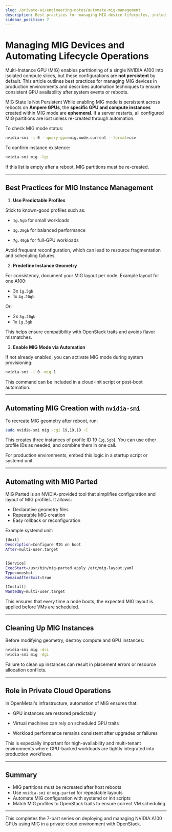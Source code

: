 ```yaml
---
slug: /private-ai/engineering-notes/automate-mig-management
description: Best practices for managing MIG device lifecycles, including automation tools and ensuring consistent GPU availability after reboot.
sidebar_position: 7
---
```


# Managing MIG Devices and Automating Lifecycle Operations

Multi-Instance GPU (MIG) enables partitioning of a single NVIDIA A100 into
isolated compute slices, but these configurations are **not persistent** by default.
This article outlines best practices for managing MIG devices in production
environments and describes automation techniques to ensure consistent GPU
availability after system events or reboots.

MIG State Is Not Persistent
While enabling MIG mode is persistent across reboots on **Ampere GPUs**, the
**specific GPU and compute instances** created within MIG mode are **ephemeral**.
If a server restarts, all configured MIG partitions are lost unless re-created
through automation.

To check MIG mode status:

```bash
nvidia-smi -i 0 --query-gpu=mig.mode.current --format=csv
```

To confirm instance existence:

```bash
nvidia-smi mig -lgi
```

If this list is empty after a reboot, MIG partitions must be re-created.

---

## Best Practices for MIG Instance Management

1. **Use Predictable Profiles**

  Stick to known-good profiles such as:

- `1g.5gb` for small workloads

- `3g.20gb` for balanced performance

- `7g.40gb` for full-GPU workloads

Avoid frequent reconfiguration, which can lead to resource fragmentation and
scheduling failures.

<!-- markdownlint-disable-next-line -->
2. **Predefine Instance Geometry**

  For consistency, document your MIG layout per node. Example layout for one A100:

- 3x `1g.5gb`
- 1x `4g.20gb`

Or:

- 2x `3g.20gb`
- 1x `1g.5gb`

This helps ensure compatibility with OpenStack traits and avoids flavor mismatches.

<!-- markdownlint-disable-next-line -->
3. **Enable MIG Mode via Automation**

  If not already enabled, you can activate MIG mode during system provisioning:

```bash
nvidia-smi -i 0 -mig 1
```

This command can be included in a cloud-init script or post-boot automation.

---

## Automating MIG Creation with `nvidia-smi`

To recreate MIG geometry after reboot, run:

```bash
sudo nvidia-smi mig -cgi 19,19,19 -C
```

This creates three instances of profile ID 19 (`1g.5gb`). You can use other profile
IDs as needed, and combine them in one call.

For production environments, embed this logic in a startup script or systemd unit.

---

## Automating with MIG Parted

MIG Parted is an NVIDIA-provided tool that simplifies configuration and layout
of MIG profiles. It allows:

- Declarative geometry files
- Repeatable MIG creation
- Easy rollback or reconfiguration

Example systemd unit:

```bash
[Unit]
Description=Configure MIG on boot
After=multi-user.target


[Service]
ExecStart=/usr/bin/mig-parted apply /etc/mig-layout.yaml
Type=oneshot
RemainAfterExit=true

[Install]
WantedBy=multi-user.target
```

This ensures that every time a node boots, the expected MIG layout is applied
before VMs are scheduled.

---

## Cleaning Up MIG Instances

Before modifying geometry, destroy compute and GPU instances:

```bash
nvidia-smi mig -dci
nvidia-smi mig -dgi
```

Failure to clean up instances can result in placement errors or resource
allocation conflicts.

---

## Role in Private Cloud Operations

In OpenMetal's infrastructure, automation of MIG ensures that:

- GPU instances are restored predictably

- Virtual machines can rely on scheduled GPU traits

- Workload performance remains consistent after upgrades or failures

This is especially important for high-availability and multi-tenant
environments where GPU-backed workloads are tightly integrated into production workflows.

---

## Summary

- MIG partitions must be recreated after host reboots
- Use `nvidia-smi` or `mig-parted` for repeatable layouts
- Automate MIG configuration with systemd or init scripts
- Match MIG profiles to OpenStack traits to ensure correct VM scheduling

---

This completes the 7-part series on deploying and managing NVIDIA A100 GPUs using
MIG in a private cloud environment with OpenStack.
